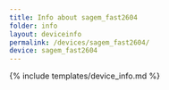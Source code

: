 ```yaml
---
title: Info about sagem_fast2604
folder: info
layout: deviceinfo
permalink: /devices/sagem_fast2604/
device: sagem_fast2604
---
```

{% include templates/device_info.md %}
